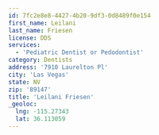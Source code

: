```yaml
---
id: 7fc2e8e8-4427-4b20-9df3-0d8489f0e154
first_name: Leilani
last_name: Friesen
license: DDS
services:
  - 'Pediatric Dentist or Pedodontist'
category: Dentists
address: '7910 Laurelton Pl'
city: 'Las Vegas'
state: NV
zip: '89147'
title: 'Leilani Friesen'
_geoloc:
  lng: -115.27343
  lat: 36.113059
---
```

